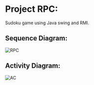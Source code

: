 # Project RPC:
Sudoku game using Java swing and RMI. 
## Sequence Diagram:
![RPC](https://github.com/AmBo375/SudokuRPC/assets/122101944/ad6e6959-4b2d-4436-8b5e-a6028108b474)
## Activity Diagram:
![AC](https://github.com/AmBo375/SudokuRPC/assets/122101944/ce8ac710-3c60-43da-83e6-581a1207ba04)
